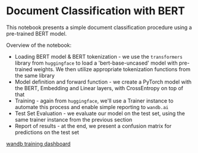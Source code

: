 # Document Classification with BERT

This notebook presents a simple document classification procedure using a pre-trained BERT model.

Overview of the notebook:

* Loading BERT model & BERT tokenization - we use the `transformers` library from `huggingface` to load a 'bert-base-uncased' model with pre-trained weights. We then utilize appropriate tokenization functions from the same library
* Model definition and forward function - we create a PyTorch model with the BERT, Embedding and Linear layers, with CrossEntropy on top of that
* Training - again from `huggingface`, we'll use a Trainer instance to automate this process and enable simple reporting to `wandb.ai`
* Test Set Evaluation - we evaluate our model on the test set, using the same trainer instance from the previous section
* Report of results - at the end, we present a confusion matrix for predictions on the test set

[wandb training dashboard](https://wandb.ai/radswn/huggingface)
